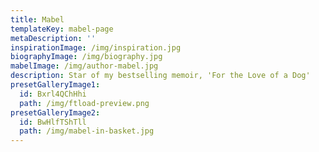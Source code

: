 ```yaml
---
title: Mabel
templateKey: mabel-page
metaDescription: ''
inspirationImage: /img/inspiration.jpg
biographyImage: /img/biography.jpg
mabelImage: /img/author-mabel.jpg
description: Star of my bestselling memoir, 'For the Love of a Dog'
presetGalleryImage1:
  id: Bxrl4QChHhi
  path: /img/ftload-preview.png
presetGalleryImage2:
  id: BwHlfTShTll
  path: /img/mabel-in-basket.jpg
---
```

